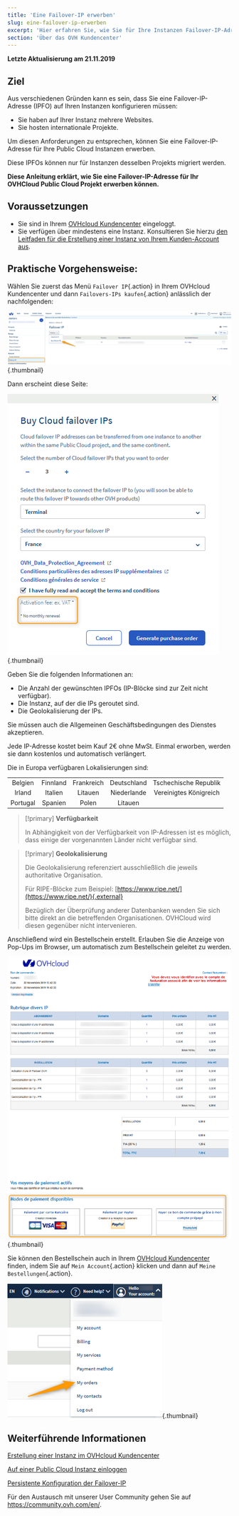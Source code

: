 ```yaml
---
title: 'Eine Failover-IP erwerben'
slug: eine-failover-ip-erwerben
excerpt: 'Hier erfahren Sie, wie Sie für Ihre Instanzen Failover-IP-Adressen bestellen können'
section: 'Über das OVH Kundencenter'
---
```


**Letzte Aktualisierung am 21.11.2019**

## Ziel

Aus verschiedenen Gründen kann es sein, dass Sie eine Failover-IP-Adresse (IPFO) auf Ihren Instanzen konfigurieren müssen:

- Sie haben auf Ihrer Instanz mehrere Websites.
- Sie hosten internationale Projekte.

Um diesen Anforderungen zu entsprechen, können Sie eine Failover-IP-Adresse für Ihre Public Cloud Instanzen erwerben.

Diese IPFOs können nur für Instanzen desselben Projekts migriert werden.

**Diese Anleitung erklärt, wie Sie eine Failover-IP-Adresse für Ihr OVHCloud Public Cloud Projekt erwerben können.**


## Voraussetzungen

- Sie sind in Ihrem [OVHcloud Kundencenter](https://www.ovh.com/auth/?action=gotomanager) eingeloggt.
- Sie verfügen über mindestens eine Instanz. Konsultieren Sie hierzu [den Leitfaden für die Erstellung einer Instanz von Ihrem Kunden-Account aus](https://docs.ovh.com/de/public-cloud/erstellung_einer_instanz_im_ovh_kundencenter/).

## Praktische Vorgehensweise:

Wählen Sie zuerst das Menü `Failover IP`{.action} in Ihrem OVHcloud Kundencenter und dann `Failovers-IPs kaufen`{.action} anlässlich der nachfolgenden:

![failoverIP](images/buyfailoverip1.png){.thumbnail}

Dann erscheint diese Seite:

![failoverIP](images/buyfailoverip2.png){.thumbnail}

Geben Sie die folgenden Informationen an:

- Die Anzahl der gewünschten IPFOs (IP-Blöcke sind zur Zeit nicht verfügbar).
- Die Instanz, auf der die IPs geroutet sind.
- Die Geolokalisierung der IPs.

Sie müssen auch die Allgemeinen Geschäftsbedingungen des Dienstes akzeptieren.

Jede IP-Adresse kostet beim Kauf 2€ ohne MwSt. Einmal erworben, werden sie dann kostenlos und automatisch verlängert.

Die in Europa verfügbaren Lokalisierungen sind:

|          |          |          |           |                    |
|:--------:|:--------:|:--------:|:---------:|:------------------:|
| Belgien | Finnland |  Frankreich  | Deutschland | Tschechische Republik |
|  Irland |  Italien  | Litauen |  Niederlande |     Vereinigtes Königreich    |
| Portugal |  Spanien |  Polen |  Litauen |                    |


> [!primary] **Verfügbarkeit**
> 
> In Abhängigkeit von der Verfügbarkeit von IP-Adressen ist es möglich,
> dass einige der vorgenannten Länder nicht verfügbar sind.
> 

> [!primary] **Geolokalisierung**
>
> Die Geolokalisierung referenziert ausschließlich die jeweils authoritative Organisation.
> 
> Für RIPE-Blöcke zum Beispiel: [https://www.ripe.net/](https://www.ripe.net/){.external}
>
> Bezüglich der Überprüfung anderer Datenbanken wenden Sie sich bitte direkt an die betreffenden Organisationen. OVHCloud wird diesen gegenüber nicht intervenieren.

Anschließend wird ein Bestellschein erstellt. Erlauben Sie die Anzeige von Pop-Ups im Browser, um automatisch zum Bestellschein geleitet zu werden.

![failoverIP](images/buyfailoverip3.png){.thumbnail}

Sie können den Bestellschein auch in Ihrem [OVHcloud Kundencenter](https://www.ovh.com/auth/?action=gotomanager) finden, indem Sie auf `Mein Account`{.action} klicken und dann auf `Meine Bestellungen`{.action}.

![failoverIP](images/buyfailoverip4.png){.thumbnail}

## Weiterführende Informationen

[Erstellung einer Instanz im OVHcloud Kundencenter](https://docs.ovh.com/de/public-cloud/erstellung_einer_instanz_im_ovh_kundencenter/)

[Auf einer Public Cloud Instanz einloggen](https://docs.ovh.com/de/public-cloud/erster-login/)

[Persistente Konfiguration der Failover-IP](https://docs.ovh.com/de/public-cloud/persistente_konfiguration_der_failover-ip/)

Für den Austausch mit unserer User Community gehen Sie auf <https://community.ovh.com/en/>.
